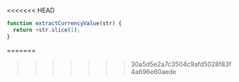 <<<<<<< HEAD
```js run
function extractCurrencyValue(str) {
  return +str.slice(1);
}
```
=======
>>>>>>> 30a5d5e2a7c3504c9afd5028f83f4a696e60aede

